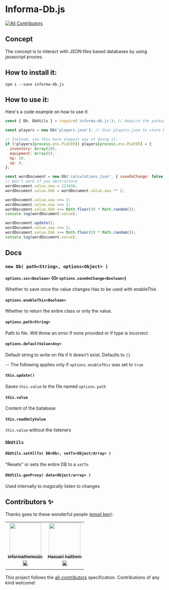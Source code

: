 # Informa-Db.js
<!-- ALL-CONTRIBUTORS-BADGE:START - Do not remove or modify this section -->
[![All Contributors](https://img.shields.io/badge/all_contributors-2-orange.svg?style=flat-square)](#contributors-)
<!-- ALL-CONTRIBUTORS-BADGE:END -->
## Concept
The concept is to interact with JSON files based databases by using javascript proxies.
## How to install it:
`npm i --save informa-db.js`
## How to use it:
Here's a code example on how to use it:
```js
const { Db, DbUtils } = require('informa-db.js'); // Require the package

const players = new Db('players.json'); // Uses players.json to store Database

// Instead, use this more elegant way of doing it:
if (!players[process.env.PLAYER]) players[process.env.PLAYER] = {
  inventory: Array(20),
  equipment: Array(5),
  hp: 20,
  xp: 0,
};

const wordDocument = new Db('calculations.json', { saveOnChange: false, exportThis: true });
// Won't work if you destructure
wordDocument.value.aaa = 123456;
wordDocument.value.bbb = wordDocument.value.aaa ** 2;

wordDocument.value.aaa >>= 2;
wordDocument.value.aaa <<= 3;
wordDocument.value.bbb >>= Math.floor(30 * Math.random());
console.log(wordDocument.value);

wordDocument.update();
wordDocument.value.aaa <<= 3;
wordDocument.value.bbb >>= Math.floor(30 * Math.random());
console.log(wordDocument.value);
```
## Docs
### `new Db( path<String>, options<Object> )`
#### `options.soc<Boolean>` (Or `options.saveOnChange<Boolean>`)
Whether to save once the value changes
Has to be used with enableThis
#### `options.enableThis<Boolean>`
Whether to return the entire class or only the value.
#### `options.path<String>`
Path to file.
Will throw an error if none provided or if type is incorrect
#### `options.defaultValue<Any>`
Default string to write on file if it doesn't exist.
Defaults to `{}`

--
The following applies only if `options.enableThis` was set to `true`

#### `this.update()`
Saves `this.value` to the file named `options.path`
#### `this.value`
Content of the batabase
#### `this.readOnlyValue`
`this.value` without the listeners
### `DbUtils`
#### `DbUtils.setAllTo( DB<Db>, setTo<Object/Array> )`
"Resets" or sets the entire DB to a `setTo`

#### `DbUtils.genProxy( data<Object/array> )`
Used internally to *magically* listen to changes

## Contributors ✨

Thanks goes to these wonderful people ([emoji key](https://allcontributors.org/docs/en/emoji-key)):

<!-- ALL-CONTRIBUTORS-LIST:START - Do not remove or modify this section -->
<!-- prettier-ignore-start -->
<!-- markdownlint-disable -->
<table>
  <tr>
    <td align="center"><a href="https://github.com/informathemusic"><img src="https://avatars3.githubusercontent.com/u/39065949?v=4" width="100px;" alt=""/><br /><sub><b>informathemusic</b></sub></a><br /><a href="https://github.com/informathemusic/informa-db.js/commits?author=informathemusic" title="Code">💻</a></td>
    <td align="center"><a href="https://github.com/wolfpat01"><img src="https://avatars1.githubusercontent.com/u/57036855?v=4" width="100px;" alt=""/><br /><sub><b>Haouari haithem</b></sub></a><br /><a href="https://github.com/informathemusic/informa-db.js/commits?author=wolfpat01" title="Code">💻</a></td>
  </tr>
</table>

<!-- markdownlint-enable -->
<!-- prettier-ignore-end -->
<!-- ALL-CONTRIBUTORS-LIST:END -->

This project follows the [all-contributors](https://github.com/all-contributors/all-contributors) specification. Contributions of any kind welcome!
